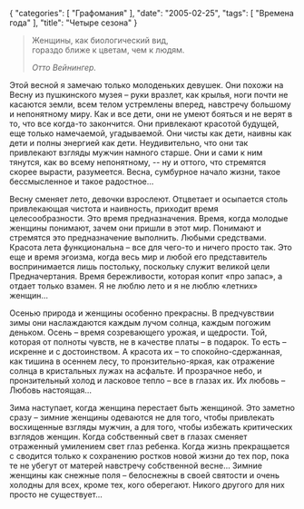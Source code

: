 {
   "categories": [
      "Графомания"
   ],
   "date": "2005-02-25",
   "tags": [
      "Времена года"
   ],
   "title": "Четыре сезона"
}

> Женщины, как биологический вид,  
> гораздо ближе к цветам, чем к людям.
> 
> _Отто Вейнингер._

Этой весной я замечаю только молоденьких девушек. Они похожи на Весну из пушкинского музея – руки вразлет, как крылья, ноги почти не касаются земли, всем телом устремлены вперед, навстречу большому и непонятному миру. Как и все дети, они не умеют бояться и не верят в то, что все когда-то закончится. Они привлекают красотой будущей, еще только намечаемой, угадываемой. Они чисты как дети, наивны как дети и полны энергией как дети. Неудивительно, что они так привлекают взгляды мужчин намного старше. Они и сами к ним тянутся, как во всему непонятному, -- ну и оттого, что стремятся скорее вырасти, разумеется. Весна, сумбурное начало жизни, такое бессмысленное и такое радостное…

Весну сменяет лето, девочки взрослеют. Отцветает и осыпается столь привлекающая чистота и наивность, приходит время целесообразности. Это время предназначения. Время, когда молодые женщины понимают, зачем они пришли в этот мир. Понимают и стремятся это предназначение выполнить. Любыми средствами. Красота лета функциональна – все для чего-то и ничего просто так. Это еще и время эгоизма, когда весь мир и любой его представитель воспринимается лишь постольку, поскольку служит великой цели Предначертания. Время бережливости, которая копит «про запас», а отдает только взамен. Я не люблю лето и я не люблю «летних» женщин…

Осенью природа и женщины особенно прекрасны. В предчувствии зимы они наслаждаются каждым лучом солнца, каждым погожим деньком. Осень – время созревающего урожая, и щедрости. Той, которая от полноты чувств, не в качестве платы – в подарок. То есть – искренне и с достоинством. А красота их – то спокойно-сдержанная, как тишина в осеннем лесу, то пронзительно-яркая, как отражение солнца в кристальных лужах на асфальте. И прозрачное небо, и пронзительный холод и ласковое тепло – все в глазах их. Их любовь – Любовь настоящая…

Зима наступает, когда женщина перестает быть женщиной. Это заметно сразу – зимние женщины одеваются не для того, чтобы привлекать восхищенные взгляды мужчин, а для того, чтобы избежать критических взглядов женщин. Когда собственный свет в глазах сменяет отраженный умилением свет глаз ребенка. Когда жизнь прекращается с сводится только к сохранению ростков новой жизни до тех пор, пока те не убегут от матерей навстречу собственной весне… Зимние женщины как снежные поля – белоснежны в своей святости и очень холодны для всех, кроме тех, кого оберегают. Никого другого для них просто не существует…

